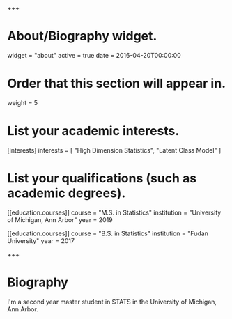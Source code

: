 +++
# About/Biography widget.
widget = "about"
active = true
date = 2016-04-20T00:00:00

# Order that this section will appear in.
weight = 5

# List your academic interests.
[interests]
  interests = [
    "High Dimension Statistics",
    "Latent Class Model"
  ]

# List your qualifications (such as academic degrees).
[[education.courses]]
  course = "M.S. in Statistics"
  institution = "University of Michigan, Ann Arbor"
  year = 2019

[[education.courses]]
  course = "B.S. in Statistics"
  institution = "Fudan University"
  year = 2017
 
+++

# Biography

I'm a second year master student in STATS in the University of Michigan, Ann Arbor.
